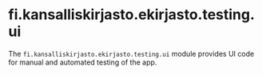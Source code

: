 fi.kansalliskirjasto.ekirjasto.testing.ui
===

The `fi.kansalliskirjasto.ekirjasto.testing.ui` module provides UI code for
manual and automated testing of the app.
